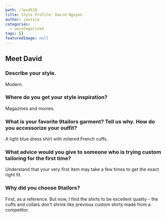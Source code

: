 ```yaml
---
path: /?p=4529
title: Style Profile: David Nguyen
author: jessica
categories: 
  - uncategorized
tags: []
featuredImage: null
---
```

## Meet David

### Describe your style.

Modern.

### Where do you get your style inspiration?

Magazines and movies.

### What is your favorite 9tailors garment? Tell us why. How do you accessorize your outfit?

A light blue dress shirt with mitered French cuffs.

### What advice would you give to someone who is trying custom tailoring for the first time?

Understand that your very first item may take a few times to get the exact right fit.

### Why did you choose 9tailors?

First, as a reference. But now, I find the shirts to be excellent quality - the cuffs and collars don't shrink like previous custom shirts made from a competitor.